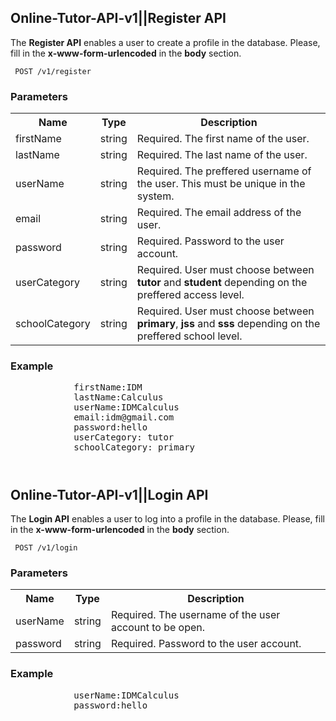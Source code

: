 <h2>Online-Tutor-API-v1||Register API</h2>
<p> The <strong>Register API</strong> enables a user to create a profile in the database. Please, fill in the <strong>x-www-form-urlencoded</strong> in the <strong>body</strong> section.</p>

<code> POST   /v1/register</code>

<div><h3>Parameters</h3>
    <table>
        <tr>
            <th>Name</th>
            <th>Type</th>
            <th>Description</th>
        </tr>
        <tr>
            <td>firstName</td>
            <td>string</td>
            <td>Required. The first name of the user.</td>
        </tr>
        <tr>
            <td>lastName</td>
            <td>string</td>
            <td>Required. The last name of the user.</td>
        </tr>
        <tr>
            <td>userName</td>
            <td>string</td>
            <td>Required. The preffered username of the user. This must be unique in the system.</td>
        </tr>
        <tr>
            <td>email</td>
            <td>string</td>
            <td>Required. The email address of the user.</td>
        </tr>
        <tr>
            <td>password</td>
            <td>string</td>
            <td>Required. Password to the user account.</td>
        </tr>
        <tr>
            <td>userCategory</td>
            <td>string</td>
            <td>Required. User must choose between <strong>tutor</strong> and <strong>student</strong> depending on the preffered access level.</td>
        </tr>
        <tr>
            <td>schoolCategory</td>
            <td>string</td>
            <td>Required. User must choose between <strong>primary</strong>, <strong>jss</strong> and <strong>sss</strong> depending on the preffered school level.</td>
        </tr>
    </table>
</div>
<div>
    <h3>Example</h3>
        <pre>
            firstName:IDM 
            lastName:Calculus
            userName:IDMCalculus
            email:idm@gmail.com
            password:hello
            userCategory: tutor
            schoolCategory: primary
        </pre>
</div>

<h1></h1>

<h2>Online-Tutor-API-v1||Login API</h2>
<p> The <strong>Login API</strong> enables a user to log into a profile in the database. Please, fill in the <strong>x-www-form-urlencoded</strong> in the <strong>body</strong> section.</p>

<code> POST   /v1/login</code>

<div><h3>Parameters</h3>
    <table>
        <tr>
            <th>Name</th>
            <th>Type</th>
            <th>Description</th>
        </tr>
        <tr>
            <td>userName</td>
            <td>string</td>
            <td>Required. The username of the user account to be open.</td>
        </tr>
        <tr>
            <td>password</td>
            <td>string</td>
            <td>Required. Password to the user account.</td>
        </tr>
    </table>
</div>
<div>
    <h3>Example</h3>
        <pre>
            userName:IDMCalculus
            password:hello
        </pre>
</div>
